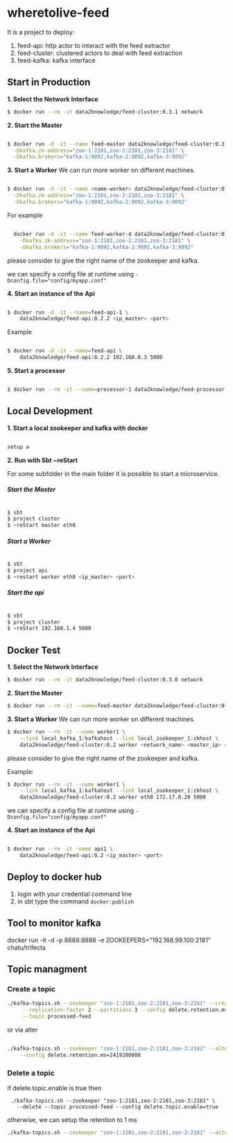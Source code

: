 # wheretolive-feed
It is a project to deploy:

1. feed-api: http actor to interact with the feed extractor
2. feed-cluster: clustered actors to deal with feed extraction
3. feed-kafka: kafka interface


## Start in Production

**1. Select the Network Interface**

```bash
$ docker run --rm -it data2knowledge/feed-cluster:0.3.1 network
```

**2. Start the Master**

```bash

$ docker run -d -it --name feed-master data2knowledge/feed-cluster:0.3.1 master ethwe \
  -Dkafka.zk-address="zoo-1:2181,zoo-2:2181,zoo-3:2181" \
  -Dkafka.brokers="kafka-1:9092,kafka-2:9092,kafka-3:9092"

```

**3. Start a Worker**
We can run more worker on different machines.

```bash

$ docker run -d -it --name <name-worker> data2knowledge/feed-cluster:0.3.1 worker ethwe <master_ip> <master_port> \
  -Dkafka.zk-address="zoo-1:2181,zoo-2:2181,zoo-3:2181" \
  -Dkafka.brokers="kafka-1:9092,kafka-2:9092,kafka-3:9092"
```

For example
```bash

  docker run -d -it --name feed-worker-4 data2knowledge/feed-cluster:0.3.1 worker ethwe 192.160.0.3 5000 \
    -Dkafka.zk-address="zoo-1:2181,zoo-2:2181,zoo-3:2181" \
    -Dkafka.brokers="kafka-1:9092,kafka-2:9092,kafka-3:9092"
```
please consider to give the right name of the zookeeper and kafka.

we can specify a config file at runtime using `-Dconfig.file="config/myapp.conf"`

**4. Start an instance of the Api**

```bash

$ docker run -d -it --name=feed-api-1 \
    data2knowledge/feed-api:0.2.2 <ip_master> <port>
```

Example

```bash

$ docker run -d -it --name=feed-api \
    data2knowledge/feed-api:0.2.2 192.160.0.3 5000
```

**5. Start a processor**

```bash

$ docker run --rm -it --name=processor-1 data2knowledge/feed-processor:0.2.4 processor ethwe -Dkafka.zk-address="zoo-1:2181,zoo-2:2181,zoo-3:2181" -Dkafka.brokers="kafka-1:9092,kafka-2:9092,kafka-3:9092" -Dkafka.consumer.auto.offset.reset="largest"

```

## Local Development

**1. Start a local zookeeper and kafka with docker**
```bash

setup a 
```

**2. Run with Sbt ~reStart**
 
For some subfolder in the main folder it is possible to start a microservice.

##### Start the Master

```bash

$ sbt
$ project cluster
$ ~reStart master eth0

```

##### Start a Worker

```bash

$ sbt 
$ project api
$ ~restart worker eth0 <ip_master> <port>

```

##### Start the api

```bash

$ sbt
$ project cluster
$ ~reStart 192.168.1.4 5000
```


## Docker Test

**1. Select the Network Interface**

```bash
$ docker run --rm -it data2knowledge/feed-cluster:0.3.0 network
```

**2. Start the Master**

```bash
$ docker run --rm -it --name=feed-master data2knowledge/feed-cluster:0.3.0 master <network_name>

```

**3. Start a Worker**
We can run more worker on different machines.

```bash
$ docker run --rm -it --name worker1 \
    --link local_kafka_1:kafkahost --link local_zookeeper_1:zkhost \
    data2knowledge/feed-cluster:0.2 worker <network_name> <master_ip> <master_port>
```
please consider to give the right name of the zookeeper and kafka.

Example:

```bash
$ docker run --rm -it --name worker1 \
    --link local_kafka_1:kafkahost --link local_zookeeper_1:zkhost \
    data2knowledge/feed-cluster:0.2 worker eth0 172.17.0.20 5000
```

we can specify a config file at runtime using `-Dconfig.file="config/myapp.conf"`

**4. Start an instance of the Api**

```bash

$ docker run --rm -it -name api1 \
    data2knowledge/feed-api:0.2 <ip_master> <port>
```

## Deploy to docker hub

1. login with your credential command line
2. in sbt type the command `docker:publish`

## Tool to monitor kafka

docker run -it -d -p 8888:8888 -e ZOOKEEPERS="192.168.99.100:2181" chatu/trifecta

## Topic managment

### Create a topic

```bash
./kafka-topics.sh --zookeeper "zoo-1:2181,zoo-2:2181,zoo-3:2181" --create \
     --replication-factor 2 --partitions 3 --config delete.retention.ms=2419200000 \
     --topic processed-feed
```

or via alter

```bash

./kafka-topics.sh --zookeeper "zoo-1:2181,zoo-2:2181,zoo-3:2181" --alter --topic feed \
    --config delete.retention.ms=2419200000
```

### Delete a topic

if delete.topic.enable is true then
```
 ./kafka-topics.sh --zookeeper "zoo-1:2181,zoo-2:2181,zoo-3:2181" \
   --delete --topic processed-feed --config delete.topic.enable=true
```

otherwise, we can setup the retention to 1 ms

```bash
./kafka-topics.sh --zookeeper "zoo-1:2181,zoo-2:2181,zoo-3:2181" --alter --topic snapshot-feed-manager-master --config delete.retention.ms=10
```

